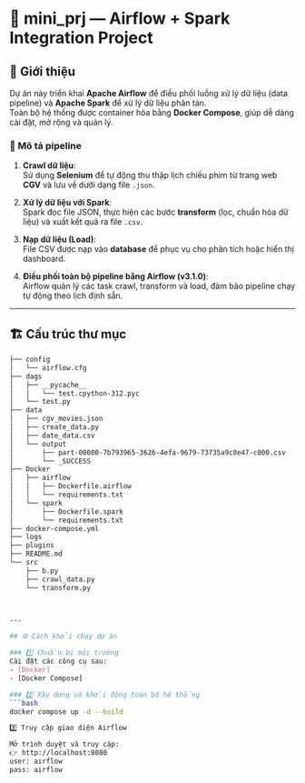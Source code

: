 # 🚀 mini_prj — Airflow + Spark Integration Project

## 📘 Giới thiệu
Dự án này triển khai **Apache Airflow** để điều phối luồng xử lý dữ liệu (data pipeline) và **Apache Spark** để xử lý dữ liệu phân tán.  
Toàn bộ hệ thống được container hóa bằng **Docker Compose**, giúp dễ dàng cài đặt, mở rộng và quản lý.

### 🧩 Mô tả pipeline
1. **Crawl dữ liệu**:  
   Sử dụng **Selenium** để tự động thu thập lịch chiếu phim từ trang web **CGV** và lưu về dưới dạng file `.json`.

2. **Xử lý dữ liệu với Spark**:  
   Spark đọc file JSON, thực hiện các bước **transform** (lọc, chuẩn hóa dữ liệu) và xuất kết quả ra file `.csv`.

3. **Nạp dữ liệu (Load)**:  
   File CSV được nạp vào **database** để phục vụ cho phân tích hoặc hiển thị dashboard.

4. **Điều phối toàn bộ pipeline bằng Airflow (v3.1.0)**:  
   Airflow quản lý các task crawl, transform và load, đảm bảo pipeline chạy tự động theo lịch định sẵn.

---

## 🏗️ Cấu trúc thư mục

```bash
├── config
│   └── airflow.cfg
├── dags
│   ├── __pycache__
│   │   └── test.cpython-312.pyc
│   └── test.py
├── data
│   ├── cgv_movies.json
│   ├── create_data.py
│   ├── date_data.csv
│   └── output
│       ├── part-00000-7b793965-3626-4efa-9679-73735a9c0e47-c000.csv
│       └── _SUCCESS
├── Docker
│   ├── airflow
│   │   ├── Dockerfile.airflow
│   │   └── requirements.txt
│   └── spark
│       ├── Dockerfile.spark
│       └── requirements.txt
├── docker-compose.yml
├── logs
├── plugins
├── README.md
└── src
    ├── b.py
    ├── crawl_data.py
    └── transform.py



---

## ⚙️ Cách khởi chạy dự án

### 1️⃣ Chuẩn bị môi trường
Cài đặt các công cụ sau:
- [Docker]
- [Docker Compose]

### 2️⃣ Xây dựng và khởi động toàn bộ hệ thống
```bash
docker compose up -d --build

3️⃣ Truy cập giao diện Airflow

Mở trình duyệt và truy cập:
👉 http://localhost:8080
user: airflow
pass: airflow